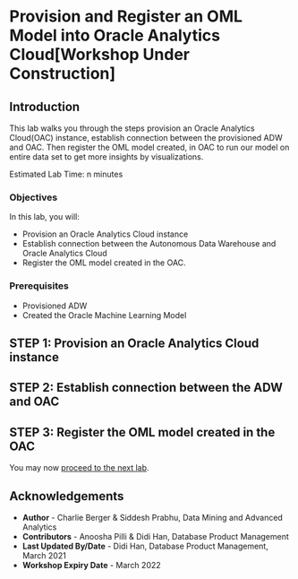# Provision and Register an OML Model into Oracle Analytics Cloud[Workshop Under Construction]

## Introduction

This lab walks you through the steps provision an Oracle Analytics Cloud(OAC) instance, establish connection between the provisioned ADW and OAC. Then register the OML model created, in OAC to run our model on entire data set to get more insights by visualizations.

Estimated Lab Time: n minutes

### Objectives

In this lab, you will:
* Provision an Oracle Analytics Cloud instance
* Establish connection between the Autonomous Data Warehouse and Oracle Analytics Cloud
* Register the OML model created in the OAC.

### Prerequisites

* Provisioned ADW
* Created the Oracle Machine Learning Model

## **STEP 1**: Provision an Oracle Analytics Cloud instance

## **STEP 2**: Establish connection between the ADW and OAC

## **STEP 3**: Register the OML model created in the OAC

You may now [proceed to the next lab](#next).

## Acknowledgements
* **Author** - Charlie Berger & Siddesh Prabhu, Data Mining and Advanced Analytics
* **Contributors** -  Anoosha Pilli & Didi Han, Database Product Management
* **Last Updated By/Date** - Didi Han, Database Product Management,  March 2021
* **Workshop Expiry Date** - March 2022